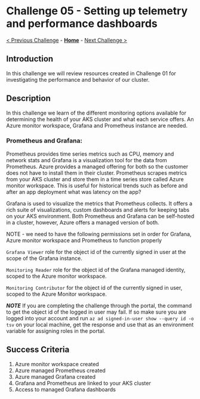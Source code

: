 # Challenge 05 - Setting up telemetry and performance dashboards

[< Previous Challenge](./Challenge-04.md) - **[Home](../README.md)** - [Next Challenge >](./Challenge-06.md)

## Introduction

In this challenge we will review resources created in Challenge 01 for investigating the performance and behavior of our cluster.
## Description
In this challenge we learn of the different monitoring options available for determining the health of your AKS cluster and what each service offers.  An Azure monitor workspace, Grafana and Prometheus instance are needed.


### Prometheus and Grafana: 
Prometheus provides time series metrics such as CPU, memory and network stats and Grafana is a visualization tool for the data from Prometheus.  Azure provides a managed offering for both so the customer does not have to install them in their cluster.  Prometheus scrapes metrics from your AKS cluster and store them in a time series store called Azure monitor workspace.  This is useful for historical trends such as before and after an app deployment what was latency on the app?

Grafana is used to visualize the metrics that Prometheus collects.  It offers a rich suite of visualizations, custom dashboards and alerts for keeping tabs on your AKS environment.  Both Prometheus and Grafana can be self-hosted in a cluster, however, Azure offers a managed version of both.

NOTE - we need to have the following permissions set in order for Grafana, Azure monitor workspace and Prometheus to function properly

`Grafana Viewer` role for the object id of the currently signed in user at the scope of the Grafana instance.

`Monitoring Reader` role for the object id of the Grafana managed identity, scoped to the Azure monitor workspace.

`Monitoring Contributor` for the object id of the currently signed in user, scoped to the Azure Monitor workspace.

***NOTE***
If you are completing the challenge through the portal, the command to get the object id of the logged in user may fail.  If so make sure you are logged into your account and run `az ad signed-in-user show --query id -o tsv` on your local machine, get the response and use that as an environment variable for assigning roles in the portal.



## Success Criteria

1. Azure monitor workspace created
2. Azure managed Prometheus created 
3. Azure managed Grafana created 
4. Grafana and Prometheus are linked to your AKS cluster
5. Access to managed Grafana dashboards

